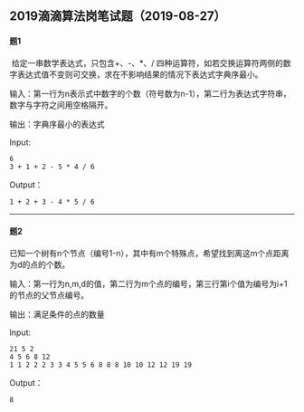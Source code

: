 ## 2019滴滴算法岗笔试题（2019-08-27）

#### 题1

​	给定一串数学表达式，只包含+、-、*、/ 四种运算符，如若交换运算符两侧的数字表达式值不变则可交换，求在不影响结果的情况下表达式字典序最小。

输入：第一行为n表示式中数字的个数（符号数为n-1），第二行为表达式字符串，数字与字符之间用空格隔开。

输出：字典序最小的表达式

Input:

``` 
6
3 + 1 + 2 - 5 * 4 / 6
```

Output：

``` 
1 + 2 + 3 - 4 * 5 / 6
```



----

#### 题2

​		已知一个树有n个节点（编号1-n），其中有m个特殊点，希望找到离这m个点距离为d的点的个数。

输入：第一行为n,m,d的值，第二行为m个点的编号，第三行第i个值为编号为i+1的节点的父节点编号。

输出：满足条件的点的数量

Input:

```
21 5 2
4 5 6 8 12
1 1 2 2 2 3 3 4 5 5 6 8 8 8 10 10 12 12 19 19
```

Output：

``` 
8
```